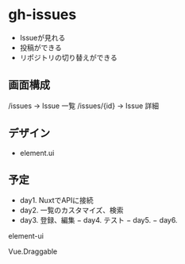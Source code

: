 # gh-issues

- Issueが見れる
- 投稿ができる
- リポジトリの切り替えができる

## 画面構成

/issues -> Issue 一覧
/issues/{id} -> Issue 詳細

## デザイン

- element.ui


## 予定

- day1. NuxtでAPIに接続
- day2. 一覧のカスタマイズ、検索
- day3. 登録、編集
− day4. テスト
− day5. 
− day6. 


element-ui

Vue.Draggable

